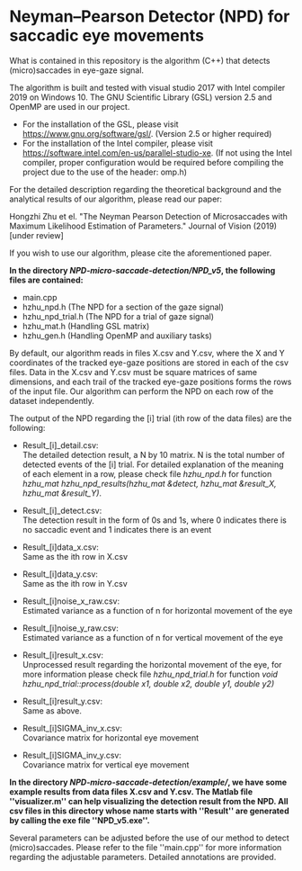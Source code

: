 # Neyman–Pearson Detector (NPD) for saccadic eye movements

What is contained in this repository is the algorithm (C++) that detects (micro)saccades in eye-gaze signal.

  The algorithm is built and tested with visual studio 2017 with Intel compiler 2019 on Windows 10. The GNU Scientific Library (GSL) version 2.5 and OpenMP are used in our project.

  - For the installation of the GSL, please visit https://www.gnu.org/software/gsl/. (Version 2.5 or higher required)
  - For the installation of the Intel compiler, please visit https://software.intel.com/en-us/parallel-studio-xe. (If not using the Intel compiler, proper configuration would be required before compiling the project due to the use of the header: omp.h)
  
  For the detailed description regarding the theoretical background and the analytical results of our algorithm, please read our paper:
  
  Hongzhi Zhu et el. "The Neyman Pearson Detection of Microsaccades with Maximum Likelihood Estimation of Parameters." Journal of Vision (2019) [under review]
  
  If you wish to use our algorithm, please cite the aforementioned paper.

  **In the directory _NPD-micro-saccade-detection/NPD_v5_, the following files are contained:**

  - main.cpp
  - hzhu_npd.h (The NPD for a section of the gaze signal)
  - hzhu_npd_trial.h (The NPD for a trial of gaze signal)
  - hzhu_mat.h (Handling GSL matrix)
  - hzhu_gen.h (Handling OpenMP and auxiliary tasks)

  By default, our algorithm reads in files X.csv and Y.csv, where the X and Y coordinates of the tracked eye-gaze positions are stored in each of the csv files. Data in the X.csv and Y.csv must be square matrices of same dimensions, and each trail of the tracked eye-gaze positions forms the rows of the input file. Our algorithm can perform the NPD on each row of the dataset independently.
  
  The output of the NPD regarding the [i] trial (ith row of the data files) are the following:
  
  - Result_[i]_detail.csv:  
      The detailed detection result, a N by 10 matrix. N is the total number of detected events of the [i] trial. For detailed explanation of the meaning of each element in a row, please check file _hzhu_npd.h_ for function _hzhu_mat hzhu_npd_results(hzhu_mat &detect, hzhu_mat &result_X, hzhu_mat &result_Y)_.
    
  - Result_[i]_detect.csv:  
      The detection result in the form of 0s and 1s, where 0 indicates there is no saccadic event and 1 indicates there is an event
  
  - Result_[i]data_x.csv:  
      Same as the ith row in X.csv
  
  - Result_[i]data_y.csv:  
      Same as the ith row in Y.csv
  
  - Result_[i]noise_x_raw.csv:  
      Estimated variance as a function of n for horizontal movement of the eye
  
  - Result_[i]noise_y_raw.csv:  
      Estimated variance as a function of n for vertical movement of the eye
  
  - Result_[i]result_x.csv:  
      Unprocessed result regarding the horizontal movement of the eye, for more information please check file _hzhu_npd_trial.h_ for function _void hzhu_npd_trial::process(double x1, double x2, double y1, double y2)_
  
  - Result_[i]result_y.csv:  
      Same as above.
      
  - Result_[i]SIGMA_inv_x.csv:  
      Covariance matrix for horizontal eye movement
      
  - Result_[i]SIGMA_inv_y.csv:  
      Covariance matrix for vertical eye movement
      
  **In the directory _NPD-micro-saccade-detection/example/_, we have some example results from data files X.csv and Y.csv. The Matlab file ''visualizer.m'' can help visualizing the detection result from the NPD. All csv files in this directory whose name starts with ''Result'' are generated by calling the exe file ''NPD_v5.exe''.**
  
  Several parameters can be adjusted before the use of our method to detect (micro)saccades. Please refer to the file ''main.cpp'' for more information regarding the adjustable parameters. Detailed annotations are provided.
